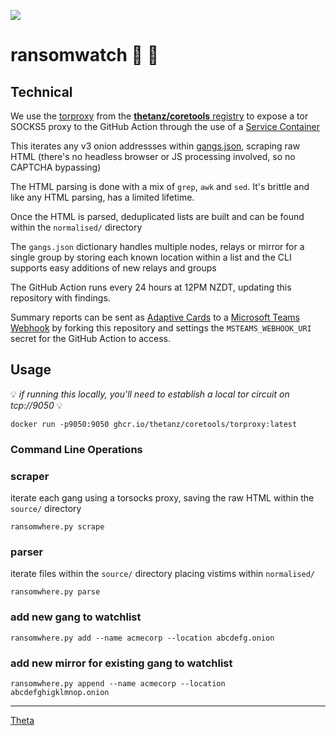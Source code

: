 ![](https://avatars0.githubusercontent.com/u/2897191?s=90&v=4)

# ransomwatch 👀 🦅


## Technical 

We use the [torproxy](https://github.com/thetanz/coretools) from the [**thetanz/coretools** registry](https://github.com/thetanz/coretools/pkgs/container/coretools%2Ftorproxy) to expose a tor SOCKS5 proxy to the GitHub Action through the use of a [Service Container](https://docs.github.com/en/actions/guides/about-service-containers)

This iterates any v3 onion addressses within [gangs.json](gangs.json), scraping raw HTML (there's no headless browser or JS processing involved, so no CAPTCHA bypassing)

The HTML parsing is done with a mix of `grep`, `awk` and `sed`. It's brittle and like any HTML parsing, has a limited lifetime.

Once the HTML is parsed, deduplicated lists are built and can be found within the `normalised/` directory

The `gangs.json` dictionary handles multiple nodes, relays or mirror for a single group by storing each known location within a list and the CLI supports easy additions of new relays and groups

The GitHub Action runs every 24 hours at 12PM NZDT, updating this repository with findings. 

Summary reports can be sent as [Adaptive Cards](https://adaptivecards.io) to a [Microsoft Teams Webhook](https://docs.microsoft.com/en-us/microsoftteams/platform/webhooks-and-connectors/how-to/add-incoming-webhook) by forking this repository and settings the `MSTEAMS_WEBHOOK_URI` secret for the GitHub Action to access. 

## Usage

:bulb: *if running this locally, you'll need to establish a local tor circuit on tcp://9050* :bulb:

    docker run -p9050:9050 ghcr.io/thetanz/coretools/torproxy:latest

### Command Line Operations

### scraper

iterate each gang using a torsocks proxy, saving the raw HTML within the `source/` directory

    ransomwhere.py scrape

### parser

iterate files within the `source/` directory placing vistims within `normalised/`

    ransomwhere.py parse

### add new gang to watchlist

    ransomwhere.py add --name acmecorp --location abcdefg.onion

### add new mirror for existing gang to watchlist

    ransomwhere.py append --name acmecorp --location abcdefghigklmnop.onion

---

[Theta](https://theta.co.nz)

